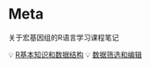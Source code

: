 # Meta

关于宏基因组的R语言学习课程笔记

:bulb:  [R基本知识和数据结构](https://github.com/Zhang-EK/Meta/blob/main/R_course1.R)
:bulb:  [数据筛选和编辑](https://github.com/Zhang-EK/Meta/blob/main/R_course2.R)
